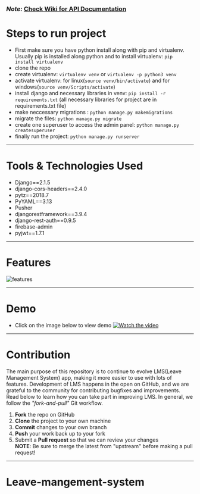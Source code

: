 ### ***Note:*** [Check Wiki for API Documentation](https://github.com/incwell-technology/lms/wiki)
# Steps to run project 
- First make sure you have python install along with pip and virtualenv. Usually pip is installed along python and to install virtualenv: ```pip install virtualenv```  
- clone the repo 
- create virtualenv: ```virtualenv venv``` or ```virtualenv -p python3 venv```
- activate virtualenv: for linux(```source venv/bin/activate```) and for windows(```source venv/Scripts/activate```)
- install django and necessary libraries in venv: ```pip install -r requirements.txt``` (all necessary libraries for project are in requirements.txt file) 
- make neccessary migrations : ```python manage.py makemigrations```
- migrate the files: ```python manage.py migrate```
- create one superuser to access the admin panel: ```python manage.py createsuperuser```
- finally run the project: ```python manage.py runserver```
----- 
# Tools & Technologies Used 
- Django==2.1.5
- django-cors-headers==2.4.0
- pytz==2018.7
- PyYAML==3.13
- Pusher
- djangorestframework==3.9.4
- django-rest-auth==0.9.5
- firebase-admin
- pyjwt==1.7.1
----- 
# Features 
![features](https://github.com/incwell-technology/lms/blob/mobile_api/demo%20images/Leave%20Management%20System%20Use%20Case%20Diagram%20(1).png)

----- 
# Demo 
- Click on the image below to view demo
[![Watch the video](https://github.com/incwell-technology/lms/blob/mobile_api/demo%20images/landing.png)](https://www.youtube.com/watch?v=ea21fa0YxR0&feature=youtu.be)
----- 
# Contribution
The main purpose of this repository is to continue to evolve LMS(Leave Management System) app, making it more easier to use with lots of features. Development of LMS happens in the open on GitHub, and we are grateful to the community for contributing bugfixes and improvements. Read below to learn how you can take part in improving LMS.
In general, we follow the *"fork-and-pull"* Git workflow.

1. **Fork** the repo on GitHub
2. **Clone** the project to your own machine
3. **Commit** changes to your own branch
4. **Push** your work back up to your fork
5. Submit a **Pull request** so that we can review your changes  
**NOTE**: Be sure to merge the latest from "upstream" before making a pull request!
-----
# Leave-mangement-system
